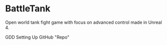 # BattleTank
Open world tank fight game with focus on advanced control made in Unreal 4.

GDD
Setting Up GitHub "Repo"
